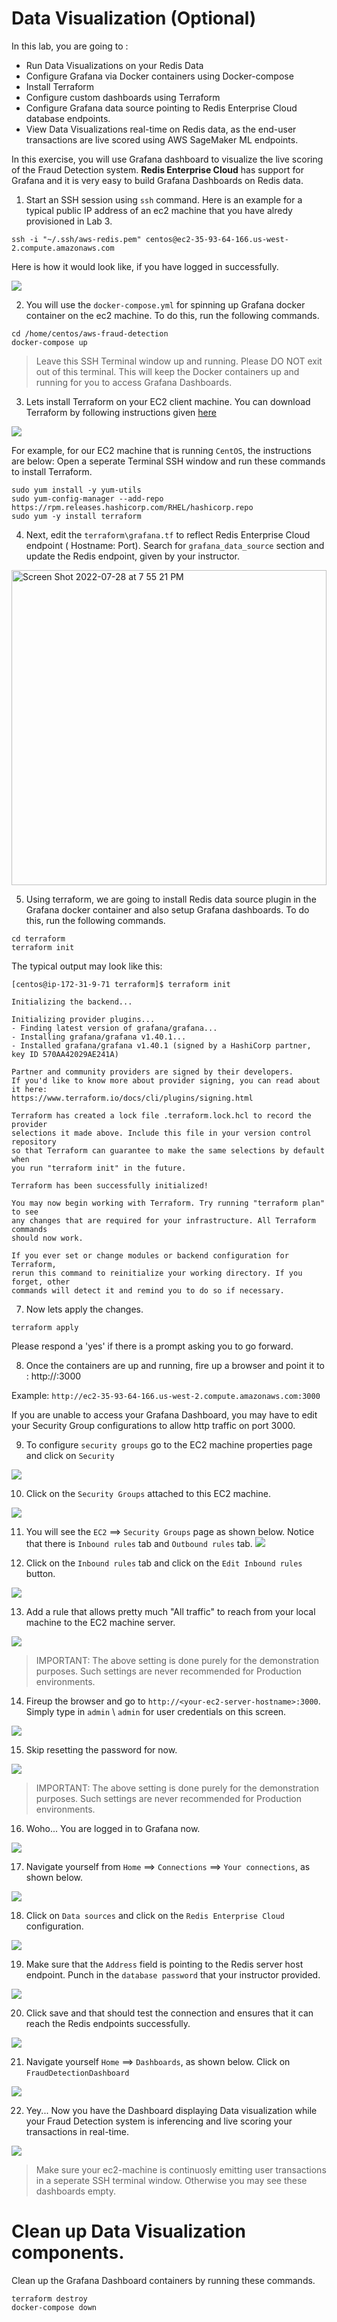 # Data Visualization (Optional)

In this lab, you are going to :
* Run Data Visualizations on your Redis Data
* Configure Grafana via Docker containers using Docker-compose
* Install Terraform
* Configure custom dashboards using Terraform
* Configure Grafana data source pointing to Redis Enterprise Cloud database endpoints.
* View Data Visualizations real-time on Redis data, as the end-user transactions are live scored using AWS SageMaker ML endpoints.


In this exercise, you will use Grafana dashboard to visualize the live scoring of the Fraud Detection system.  **Redis Enterprise Cloud** has support for Grafana and it is very easy to build Grafana Dashboards on Redis data.

1. Start an SSH session using `ssh` command. Here is an example for a typical public IP address of an ec2 machine that you have alredy provisioned in Lab 3.

```
ssh -i "~/.ssh/aws-redis.pem" centos@ec2-35-93-64-166.us-west-2.compute.amazonaws.com
```
Here is how it would look like, if you have logged in successfully.

![](images/01-dataviz.png)

2. You will use the `docker-compose.yml` for spinning up Grafana docker container on the ec2 machine. To do this, run the following commands.

```
cd /home/centos/aws-fraud-detection
docker-compose up
```
> Leave this SSH Terminal window up and running. Please DO NOT exit out of this terminal. This will keep the Docker containers up and running for you to access Grafana Dashboards.

3. Lets install Terraform on your EC2 client machine. You can download Terraform by following instructions given [here](https://developer.hashicorp.com/terraform/downloads)

![](images/02-dataviz.png)

For example, for our EC2 machine that is running `CentOS`, the instructions are below:
Open a seperate Terminal SSH window and run these commands to install Terraform.

```
sudo yum install -y yum-utils
sudo yum-config-manager --add-repo https://rpm.releases.hashicorp.com/RHEL/hashicorp.repo
sudo yum -y install terraform
```
4. Next, edit the `terraform\grafana.tf` to reflect Redis Enterprise Cloud endpoint ( Hostname: Port). Search for `grafana_data_source` section and update the Redis endpoint, given by your instructor.

<img width="504" alt="Screen Shot 2022-07-28 at 7 55 21 PM" src="https://user-images.githubusercontent.com/6223831/181816208-21686988-1f77-4315-8442-62ee7bdd95e6.png">

5. Using terraform, we are going to install Redis data source plugin in the Grafana docker container and also setup Grafana dashboards. To do this, run the following commands.

```
cd terraform
terraform init
```
The typical output may look like this:

```
[centos@ip-172-31-9-71 terraform]$ terraform init

Initializing the backend...

Initializing provider plugins...
- Finding latest version of grafana/grafana...
- Installing grafana/grafana v1.40.1...
- Installed grafana/grafana v1.40.1 (signed by a HashiCorp partner, key ID 570AA42029AE241A)

Partner and community providers are signed by their developers.
If you'd like to know more about provider signing, you can read about it here:
https://www.terraform.io/docs/cli/plugins/signing.html

Terraform has created a lock file .terraform.lock.hcl to record the provider
selections it made above. Include this file in your version control repository
so that Terraform can guarantee to make the same selections by default when
you run "terraform init" in the future.

Terraform has been successfully initialized!

You may now begin working with Terraform. Try running "terraform plan" to see
any changes that are required for your infrastructure. All Terraform commands
should now work.

If you ever set or change modules or backend configuration for Terraform,
rerun this command to reinitialize your working directory. If you forget, other
commands will detect it and remind you to do so if necessary.
```

7. Now lets apply the changes.

```
terraform apply
```
Please respond a 'yes' if there is a prompt asking you to go forward.

8. Once the containers are up and running, fire up a browser and point it to :
http://<ec2-server-hostname>:3000

Example: `http://ec2-35-93-64-166.us-west-2.compute.amazonaws.com:3000`

If you are unable to access your Grafana Dashboard, you may have to edit your Security Group configurations to allow http traffic on port 3000.

9. To configure `security groups` go to the EC2 machine properties page and click on `Security`

![](images/03-dataviz.png)

10. Click on the `Security Groups` attached to this EC2 machine.

![](images/04-dataviz.png)

11. You will see the `EC2` ==> `Security Groups` page as shown below. Notice that there is `Inbound rules` tab and `Outbound rules` tab.
![](images/05-dataviz.png)

12. Click on the `Inbound rules` tab and click on the `Edit Inbound rules` button.

![](images/06-dataviz.png)

13. Add a rule that allows pretty much "All traffic" to reach from your local machine to the EC2 machine server.

![](images/07-dataviz.png)

>IMPORTANT: The above setting is done purely for the demonstration purposes. Such settings are never recommended for Production environments.

14. Fireup the browser and go to `http://<your-ec2-server-hostname>:3000`. Simply type in `admin` \ `admin` for user credentials on this screen.

![](images/08-dataviz.png)

15. Skip resetting the password for now.

![](images/09-dataviz.png)

>IMPORTANT: The above setting is done purely for the demonstration purposes. Such settings are never recommended for Production environments.

16. Woho... You are logged in to Grafana now.

![](images/10-dataviz.png)

17. Navigate yourself from `Home` ==> `Connections` ==> `Your connections`, as shown below.

![](images/11-dataviz.png)

18. Click on `Data sources` and click on the `Redis Enterprise Cloud` configuration.

![](images/12-dataviz.png)

19. Make sure that the `Address` field is pointing to the Redis server host endpoint. Punch in the `database password` that your instructor provided.

![](images/13-dataviz.png)

20. Click save and that should test the connection and ensures that it can reach the Redis endpoints successfully.

![](images/14-dataviz.png)

21. Navigate yourself `Home` ==> `Dashboards`, as shown below. Click on `FraudDetectionDashboard`

![](images/15-dataviz.png)

22. Yey... Now you have the Dashboard displaying Data visualization while your Fraud Detection system is inferencing and live scoring your transactions in real-time.

![](images/16-dataviz.png)

> Make sure your ec2-machine is continuosly emitting user transactions in a seperate SSH terminal window. Otherwise you may see these dashboards empty.

# Clean up Data Visualization components.

Clean up the Grafana Dashboard containers by running these commands.

```
terraform destroy
docker-compose down
```
